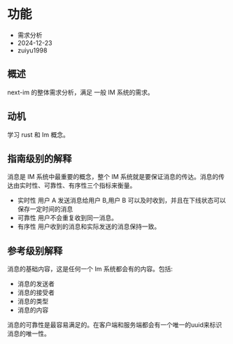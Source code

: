 # 功能

- 需求分析
- 2024-12-23
- zuiyu1998

## 概述

next-im 的整体需求分析，满足 一般 IM 系统的需求。

## 动机

学习 rust 和 Im 概念。

## 指南级别的解释

消息是 IM 系统中最重要的概念，整个 IM 系统就是要保证消息的传达。消息的传达由实时性、可靠性、有序性三个指标来衡量。

- 实时性
  用户 A 发送消息给用户 B,用户 B 可以及时收到，并且在下线状态可以保存一定时间的消息
- 可靠性
  用户不会重复收到同一消息。
- 有序性
  用户收到的消息和实际发送的消息保持一致。

## 参考级别解释

消息的基础内容，这是任何一个 Im 系统都会有的内容。包括:

- 消息的发送者
- 消息的接受者
- 消息的类型
- 消息的内容

消息的可靠性是最容易满足的。在客户端和服务端都会有一个唯一的uuid来标识消息的唯一性。